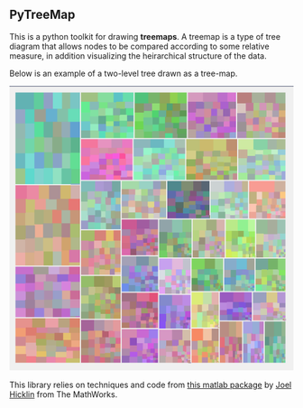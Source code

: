 ## PyTreeMap ##

This is a python toolkit for drawing **treemaps**. A treemap is a type of tree diagram that allows nodes to be compared according to some relative measure, in addition visualizing the heirarchical structure of the data.

Below is an example of a two-level tree drawn as a tree-map.

![An example of a two-level treemap](https://github.com/AnjoMan/PyTreeMap/raw/master/example.png)

This library relies on techniques and code from [this matlab package](http://www.mathworks.com/matlabcentral/fileexchange/17192-treemap) by [Joel Hicklin](http://www.mathworks.com/matlabcentral/fileexchange/authors/3233) from The MathWorks.